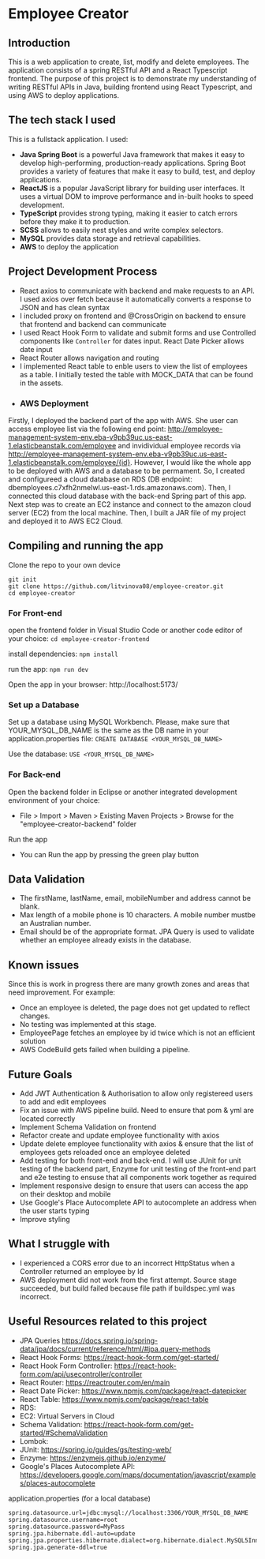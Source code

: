 # Employee Creator

## Introduction
This is a web application to create, list, modify and delete employees. The application consists of a spring
RESTful API and a React Typescript frontend. The purpose of this project is to demonstrate my understanding of writing RESTful APIs in Java, building frontend using React Typescript, and using AWS to deploy applications. 

## The tech stack I used
This is a fullstack application. I used:
- **Java Spring Boot** is a powerful Java framework that makes it easy to develop high-performing, production-ready applications. 
Spring Boot provides a variety of features that make it easy to build, test, and deploy applications.
- **ReactJS** is a popular JavaScript library for building user interfaces. It uses a virtual DOM to improve performance and in-built hooks to speed development.
- **TypeScript** provides strong typing, making it easier to catch errors before they make it to production.
- **SCSS** allows to easily nest styles and write complex selectors.
- **MySQL** provides data storage and retrieval capabilities.
- **AWS** to deploy the application 


## Project Development Process
- React axios to communicate with backend and make requests to an API. I used axios over fetch because it automatically converts a response to JSON
and has clean syntax
- I included proxy on frontend and @CrossOrigin on backend to ensure that frontend and backend can communicate
- I used React Hook Form to validate and submit forms and use Controlled components like `Controller` for dates input. React Date Picker allows date input
- React Router allows navigation and routing
- I implemented React table to enble users to view the list of employees as a table. I initially tested the table with MOCK_DATA that can be found in the assets. 
- ### AWS Deployment
Firstly, I deployed the backend part of the app with AWS. She user can access employee list via the following end point: http://employee-management-system-env.eba-v9pb39uc.us-east-1.elasticbeanstalk.com/employee and invidividual employee records via http://employee-management-system-env.eba-v9pb39uc.us-east-1.elasticbeanstalk.com/employee/{id}. 
However, I would like the whole app to be deployed with AWS and a database to be permament. So, I created and configureed a cloud database on RDS (DB endpoint: dbemployees.c7xfh2nmelwl.us-east-1.rds.amazonaws.com). Then, I connected this cloud database with the back-end Spring part of this app. 
Next step was to create an EC2 instance and connect to the amazon cloud server (EC2) from the local machine. Then, I built a JAR file of my project and deployed it to AWS EC2 Cloud. 

## Compiling and running the app
Clone the repo to your own device
```
git init
git clone https://github.com/litvinova08/employee-creator.git
cd employee-creator
```

### For Front-end
open the frontend folder in Visual Studio Code or another code editor of your choice:
`cd employee-creator-frontend`

install dependencies:
`npm install`

run the app:
`npm run dev`

Open the app in your browser: http://localhost:5173/ 

### Set up a Database
Set up a database using MySQL Workbench. Please, make sure that YOUR_MYSQL_DB_NAME is the same as the DB name in your application.properties file:
`CREATE DATABASE <YOUR_MYSQL_DB_NAME>`

Use the database:
`USE <YOUR_MYSQL_DB_NAME>`

### For Back-end
Open the backend folder in Eclipse or another integrated development environment of your choice:
- File > Import > Maven > Existing Maven Projects > Browse for the "employee-creator-backend" folder

Run the app
- You can Run the app by pressing the green play button

## Data Validation
 - The firstName, lastName, email, mobileNumber and address cannot be blank.
 - Max length of a mobile phone is 10 characters. A mobile number mustbe an Australian number.
 - Email should be of the appropriate format. JPA Query is used to validate whether an employee already exists in the database. 

## Known issues
Since this is work in progress there are many growth zones and areas that need improvement. For example: 
- Once an employee is deleted, the page does not get updated to reflect changes.
- No testing was implemented at this stage.
- EmployeePage fetches an employee by id twice which is not an efficient solution
- AWS CodeBuild gets failed when building a pipeline.

## Future Goals
- Add JWT Authentication & Authorisation to allow only registereed users to add and edit employees
- Fix an issue with AWS pipeline build. Need to ensure that pom & yml are located correctly
- Implement Schema Validation on frontend
- Refactor create and update employee functionality with axios 
- Update delete employee functionality with axios & ensure that the list of employees gets reloaded once an employee deleted
- Add testing for both front-end and back-end. I will use JUnit for unit testing of the backend part, Enzyme for unit testing of the front-end part and e2e testing to ensuse that all components work together as required  
- Implement responsive design to ensure that users can access the app on their desktop and mobile
- Use Google's Place Autocomplete API to autocomplete an address when the user starts typing
- Improve styling

## What I struggle with
- I experienced a CORS error due to an incorrect HttpStatus when a Controller returned an employee by Id 
- AWS deployment did not work from the first attempt. Source stage succeeded, but build failed because file path if buildspec.yml was incorrect.  

## Useful Resources related to this project

- JPA Queries https://docs.spring.io/spring-data/jpa/docs/current/reference/html/#jpa.query-methods
- React Hook Forms: https://react-hook-form.com/get-started/ 
- React Hook Form Controller: https://react-hook-form.com/api/usecontroller/controller
- React Router: https://reactrouter.com/en/main 
- React Date Picker: https://www.npmjs.com/package/react-datepicker 
- React Table: https://www.npmjs.com/package/react-table
- RDS:
- EC2: Virtual Servers in Cloud
- Schema Validation: https://react-hook-form.com/get-started/#SchemaValidation
- Lombok: 
- JUnit: https://spring.io/guides/gs/testing-web/
- Enzyme: https://enzymejs.github.io/enzyme/
- Google's Places Autocomplete API: https://developers.google.com/maps/documentation/javascript/examples/places-autocomplete

application.properties (for a local database)
```
spring.datasource.url=jdbc:mysql://localhost:3306/YOUR_MYSQL_DB_NAME
spring.datasource.username=root
spring.datasource.password=MyPass
spring.jpa.hibernate.ddl-auto=update
spring.jpa.properties.hibernate.dialect=org.hibernate.dialect.MySQL5InnoDBDialect
spring.jpa.generate-ddl=true
```
